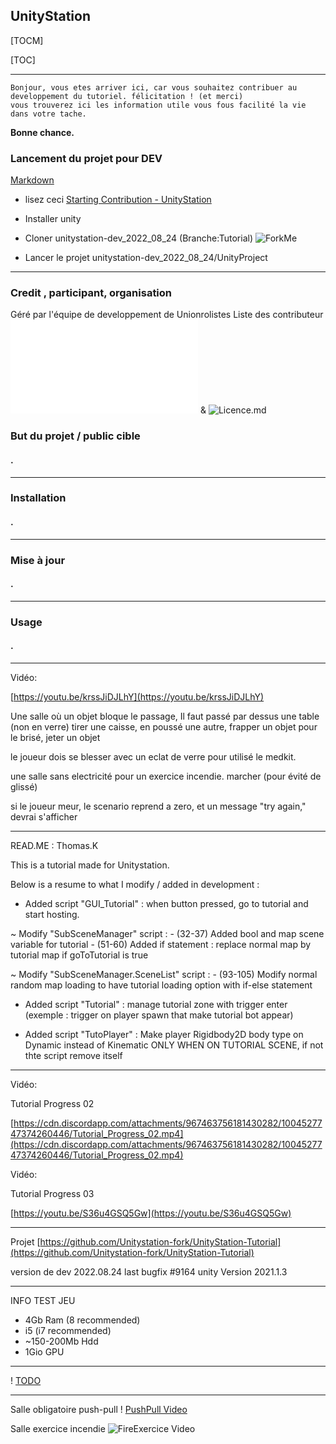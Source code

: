 ## UnityStation

[TOCM]

[TOC]


----------

```properties
Bonjour, vous etes arriver ici, car vous souhaitez contribuer au developpement du tutoriel. félicitation ! (et merci)
vous trouverez ici les information utile vous fous facilité la vie dans votre tache.
```

**Bonne chance.**

### Lancement du projet pour DEV

[Markdown](https://docs.github.com/en/get-started/writing-on-github/getting-started-with-writing-and-formatting-on-github/basic-writing-and-formatting-syntax)

 - lisez ceci [Starting Contribution - UnityStation](https://unitystation.github.io/unitystation/contribution-guides/Starting-contribution/)

 - Installer unity

 - Cloner unitystation-dev_2022_08_24 (Branche:Tutorial) ![ForkMe](https://github.com/Unitystation-fork/unitystation-dev_2022_08_24)
 
 - Lancer le projet unitystation-dev_2022_08_24/UnityProject


----------

### Credit , participant, organisation

Géré par l'équipe de developpement de Unionrolistes Liste des contributeur ![Credit.md](/Credit.md) & ![Licence.md](/LICENSE)

### But du projet / public cible

#### .

----------

### Installation

#### .

----------

### Mise à jour

#### .

----------

### Usage

#### .

----------

Vidéo:

[https://youtu.be/krssJiDJLhY](https://youtu.be/krssJiDJLhY)

Une salle où un objet bloque le passage, Il faut passé par dessus une table (non en verre) tirer une caisse, en poussé une autre, frapper un objet pour le brisé, jeter un objet

le joueur dois se blesser avec un eclat de verre pour utilisé le medkit.

une salle sans electricité pour un exercice incendie. marcher (pour évité de glissé)

si le joueur meur, le scenario reprend a zero, et un message "try again," devrai s'afficher

----------

READ.ME : Thomas.K

This is a tutorial made for Unitystation.

Below is a resume to what I modify / added in development :

-   Added script "GUI_Tutorial" : when button pressed, go to tutorial and start hosting.

~ Modify "SubSceneManager" script : - (32-37) Added bool and map scene variable for tutorial - (51-60) Added if statement : replace normal map by tutorial map if goToTutorial is true

~ Modify "SubSceneManager.SceneList" script : - (93-105) Modify normal random map loading to have tutorial loading option with if-else statement

-   Added script "Tutorial" : manage tutorial zone with trigger enter (exemple : trigger on player spawn that make tutorial bot appear)
    
-   Added script "TutoPlayer" : Make player Rigidbody2D body type on Dynamic instead of Kinematic ONLY WHEN ON TUTORIAL SCENE, if not thte script remove itself
    

----------

Vidéo:

Tutorial Progress 02

[https://cdn.discordapp.com/attachments/967463756181430282/1004527747374260446/Tutorial_Progress_02.mp4](https://cdn.discordapp.com/attachments/967463756181430282/1004527747374260446/Tutorial_Progress_02.mp4)

Vidéo:

Tutorial Progress 03

[https://youtu.be/S36u4GSQ5Gw](https://youtu.be/S36u4GSQ5Gw)

----------

Projet [https://github.com/Unitystation-fork/UnityStation-Tutorial](https://github.com/Unitystation-fork/UnityStation-Tutorial)

version de dev 2022.08.24 last bugfix #9164
unity Version 2021.1.3

----------

INFO TEST JEU

-   4Gb Ram (8 recommended)
-   i5 (i7 recommended)
-   ~150-200Mb Hdd
-   1Gio GPU

----------


! [TODO](https://github.com/orgs/Unitystation-fork/projects/1/views/4?visibleFields=%5B%22Title%22%2C%22Repository%22%2C%22Assignees%22%2C%22Status%22%5D](https://github.com/orgs/Unitystation-fork/projects/1/views/4?visibleFields=%5B%22Title%22%2C%22Labels%22%2C%22Assignees%22%2C%22Repository%22%2C%22Status%22%5D))


------

Salle obligatoire push-pull  ! [PushPull Video](https://youtu.be/krssJiDJLhY)


Salle exercice incendie ![FireExercice Video](https://github.com/Unitystation-fork/UnityStation-Tutorial/blob/main/Images/2022-08-30-181759_1920x1080_scrot.png?raw=true)
